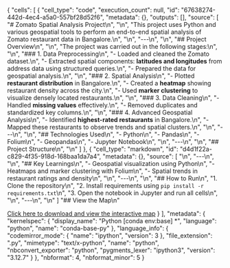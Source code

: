 {
 "cells": [
  {
   "cell_type": "code",
   "execution_count": null,
   "id": "67638274-442d-4ec4-a5a0-557bf28d52f6",
   "metadata": {},
   "outputs": [],
   "source": [
    "# Zomato Spatial Analysis Project\n",
    "\n",
    "This project uses Python and various geospatial tools to perform an end-to-end spatial analysis of Zomato restaurant data in Bangalore.\n",
    "\n",
    "---\n",
    "\n",
    "## Project Overview\n",
    "\n",
    "The project was carried out in the following stages:\n",
    "\n",
    "### 1. Data Preprocessing\n",
    "- Loaded and cleaned the Zomato dataset.\n",
    "- Extracted spatial components: **latitudes and longitudes** from address data using structured queries.\n",
    "- Prepared the data for geospatial analysis.\n",
    "\n",
    "### 2. Spatial Analysis\n",
    "- Plotted **restaurant distribution** in Bangalore.\n",
    "- Created a **heatmap** showing restaurant density across the city.\n",
    "- Used **marker clustering** to visualize densely located restaurants.\n",
    "\n",
    "### 3. Data Cleaning\n",
    "- Handled **missing values** effectively.\n",
    "- Removed duplicates and standardized key columns.\n",
    "\n",
    "### 4. Advanced Geospatial Analysis\n",
    "- Identified **highest-rated restaurants** in Bangalore.\n",
    "- Mapped these restaurants to observe trends and spatial clusters.\n",
    "\n",
    "---\n",
    "\n",
    "## Technologies Used\n",
    "- Python\n",
    "- Pandas\n",
    "- Folium\n",
    "- Geopandas\n",
    "- Jupyter Notebook\n",
    "\n",
    "---\n",
    "\n",
    "## Project Structure\n",
    "\n"
   ]
  },
  {
   "cell_type": "markdown",
   "id": "d4d1f22a-c829-4f35-918d-168baa1da7a4",
   "metadata": {},
   "source": [
    "\n",
    "---\n",
    "\n",
    "## Key Learnings\n",
    "- Geospatial visualization using Python\n",
    "- Heatmaps and marker clustering with Folium\n",
    "- Spatial trends in restaurant ratings and density\n",
    "\n",
    "---\n",
    "\n",
    "## How to Run\n",
    "1. Clone the repository\n",
    "2. Install requirements using `pip install -r requirements.txt`\n",
    "3. Open the notebook in Jupyter and run all cells\n",
    "\n",
    "---\n",
    "\n"
   ]
  "## View the Map\n"

[Click here to download and view the interactive map](zomato_map.html)
  }
 ],
 "metadata": {
  "kernelspec": {
   "display_name": "Python [conda env:base] *",
   "language": "python",
   "name": "conda-base-py"
  },
  "language_info": {
   "codemirror_mode": {
    "name": "ipython",
    "version": 3
   },
   "file_extension": ".py",
   "mimetype": "text/x-python",
   "name": "python",
   "nbconvert_exporter": "python",
   "pygments_lexer": "ipython3",
   "version": "3.12.7"
  }
 },
 "nbformat": 4,
 "nbformat_minor": 5
}
